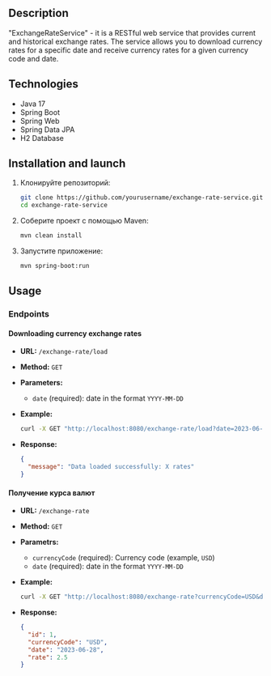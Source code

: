 ## Description
"ExchangeRateService" - it is a RESTful web service that provides current and historical exchange rates. The service allows you to download currency rates for a specific date and receive currency rates for a given currency code and date.

## Technologies
- Java 17
- Spring Boot
- Spring Web
- Spring Data JPA
- H2 Database

## Installation and launch
1. Клонируйте репозиторий:

    ```bash
    git clone https://github.com/yourusername/exchange-rate-service.git
    cd exchange-rate-service
    ```

2. Соберите проект с помощью Maven:

    ```bash
    mvn clean install
    ```

3. Запустите приложение:

    ```bash
    mvn spring-boot:run
    ```

## Usage

### Endpoints

#### Downloading currency exchange rates
- **URL:** `/exchange-rate/load`
- **Method:** `GET`
- **Parameters:**
  - `date` (required): date in the format `YYYY-MM-DD`

- **Example:**

    ```bash
    curl -X GET "http://localhost:8080/exchange-rate/load?date=2023-06-28"
    ```

- **Response:**

    ```json
    {
      "message": "Data loaded successfully: X rates"
    }
    ```

#### Получение курса валют

- **URL:** `/exchange-rate`
- **Method:** `GET`
- **Parametrs:**
  - `currencyCode` (required): Currency code (example, `USD`)
  - `date` (required): date in the format `YYYY-MM-DD`

- **Example:**

    ```bash
    curl -X GET "http://localhost:8080/exchange-rate?currencyCode=USD&date=2023-06-28"
    ```

- **Response:**

    ```json
    {
      "id": 1,
      "currencyCode": "USD",
      "date": "2023-06-28",
      "rate": 2.5
    }
    ```
